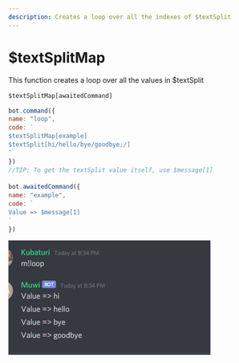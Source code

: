 ```yaml
---
description: Creates a loop over all the indexes of $textSplit
---
```


# $textSplitMap

This function creates a loop over all the values in $textSplit

```text
$textSplitMap[awaitedCommand]
```

```javascript
bot.command({
name: "loop",
code: `
$textSplitMap[example]
$textSplit[hi/hello/bye/goodbye;/]
`
})
//TIP: To get the textSplit value itself, use $message[1]

bot.awaitedCommand({
name: "example",
code: `
Value => $message[1]
`
})
```

![](../.gitbook/assets/image%20%2865%29.png)


